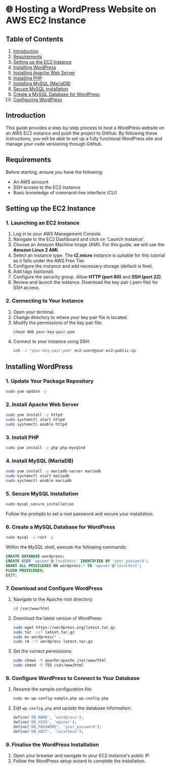 # 🌐 Hosting a WordPress Website on AWS EC2 Instance

## Table of Contents
1. [Introduction](#introduction)
2. [Requirements](#requirements)
3. [Setting up the EC2 Instance](#setting-up-the-ec2-instance)
4. [Installing WordPress](#installing-wordpress)
5. [Installing Apache Web Server](#installing-apache-web-server)
6. [Installing PHP](#installing-php)
7. [Installing MySQL (MariaDB)](#installing-mysql)
8. [Secure MySQL installation](#secure-mysql-installation)
9. [Create a MySQL Database for WordPress](#create-a-mysql-database-for-wordpress)
10. [Configuring WordPress](#configuring-wordpress)


## Introduction
This guide provides a step-by-step process to host a WordPress website on an AWS EC2 instance and push the project to GitHub. By following these instructions, you will be able to set up a fully functional WordPress site and manage your code versioning through GitHub.

## Requirements
Before starting, ensure you have the following:
- An AWS account
- SSH access to the EC2 instance
- Basic knowledge of command-line interface (CLI)


## Setting up the EC2 Instance

### 1. Launching an EC2 Instance
1. Log in to your AWS Management Console.
2. Navigate to the EC2 Dashboard and click on 'Launch Instance'.
3. Choose an Amazon Machine Image (AMI). For this guide, we will use the **Amazon Linux 2 AMI**.
4. Select an instance type. The **t2.micro** instance is suitable for this tutorial as it falls under the AWS Free Tier.
5. Configure the instance and add necessary storage (default is fine).
6. Add tags (optional).
7. Configure the security group. Allow **HTTP (port 80)** and **SSH (port 22)**.
8. Review and launch the instance. Download the key pair (.pem file) for SSH access.

### 2. Connecting to Your Instance
1. Open your terminal.
2. Change directory to where your key pair file is located.
3. Modify the permissions of the key pair file:
   ```bash
   chmod 400 your-key-pair.pem
   ```
4. Connect to your instance using SSH:
   ```bash
   ssh -i "your-key-pair.pem" ec2-user@your-ec2-public-ip
   ```

## Installing WordPress

### 1. Update Your Package Repository
```bash
sudo yum update -y
```

### 2. Install Apache Web Server
```bash
sudo yum install -y httpd
sudo systemctl start httpd
sudo systemctl enable httpd
```

### 3. Install PHP
```bash
sudo yum install -y php php-mysqlnd
```

### 4. Install MySQL (MariaDB)
```bash
sudo yum install -y mariadb-server mariadb
sudo systemctl start mariadb
sudo systemctl enable mariadb
```

### 5. Secure MySQL Installation
```bash
sudo mysql_secure_installation
```
Follow the prompts to set a root password and secure your installation.

### 6. Create a MySQL Database for WordPress
```bash
sudo mysql -u root -p
```
Within the MySQL shell, execute the following commands:
```sql
CREATE DATABASE wordpress;
CREATE USER 'wpuser'@'localhost' IDENTIFIED BY 'your_password';
GRANT ALL PRIVILEGES ON wordpress.* TO 'wpuser'@'localhost';
FLUSH PRIVILEGES;
EXIT;
```

### 7. Download and Configure WordPress
1. Navigate to the Apache root directory:
   ```bash
   cd /var/www/html
   ```
2. Download the latest version of WordPress:
   ```bash
   sudo wget https://wordpress.org/latest.tar.gz
   sudo tar -xzf latest.tar.gz
   sudo mv wordpress/* .
   sudo rm -rf wordpress latest.tar.gz
   ```
3. Set the correct permissions:
   ```bash
   sudo chown -R apache:apache /var/www/html
   sudo chmod -R 755 /var/www/html
   ```

### 8. Configure WordPress to Connect to Your Database
1. Rename the sample configuration file:
   ```bash
   sudo mv wp-config-sample.php wp-config.php
   ```
2. Edit `wp-config.php` and update the database information:
   ```php
   define('DB_NAME', 'wordpress');
   define('DB_USER', 'wpuser');
   define('DB_PASSWORD', 'your_password');
   define('DB_HOST', 'localhost');
   ```
   


### 9. Finalise the WordPress Installation
1. Open your browser and navigate to your EC2 instance's public IP.
2. Follow the WordPress setup wizard to complete the installation.

